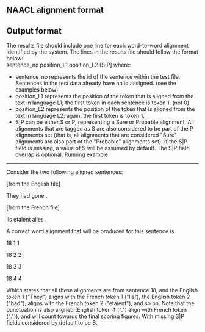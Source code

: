 NAACL alignment format
----------------------

Output format
-------------
The results file should include one line for each word-to-word alignment 
identified by the system. The lines in the results file should follow the 
format below:     
sentence_no position_L1 position_L2 [S|P] 
where:
- sentence_no represents the id of the sentence within the test file. 
Sentences in the test data already have an id assigned. (see the examples 
below)    
- position_L1 represents the position of the token that is aligned from 
the text in language L1; the first token in each sentence is token 1. (not 0)    
- position_L2 represents the position of the token that is aligned from the 
text in language L2; again, the first token is token 1.    
- S|P can be either S or P, representing a Sure or Probable alignment. All 
alignments that are tagged as S are also considered to be part of the P 
alignments set (that is, all alignments that are considered "Sure" alignments 
are also part of the "Probable" alignments set). If the S|P field is missing, 
a value of S will be assumed by default.
The S|P field overlap is optional. 
Running example
---------------
Consider the two following aligned sentences:

[from the English file]

They had gone . 

[from the French file]

Ils etaient alles .

A correct word alignment that will be produced for this sentence is

18 1 1

18 2 2 

18 3 3

18 4 4

Which states that all these alignments are from sentence 18, and the English 
token 1 ("They") aligns with the French token 1 ("Ils"), the English token 2 
("had"), aligns with the French token 2 ("etaient"), and so on. Note that the 
punctuation is also aligned (English token 4 (".") align with French token 
(".")), and will count towards the final scoring figures. 
With missing S|P fields considered by default to be S. 
